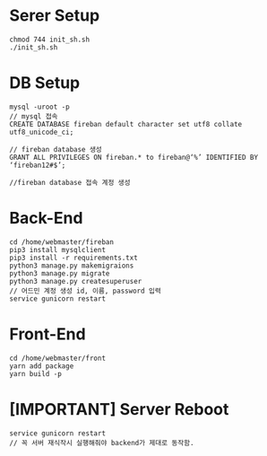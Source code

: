 # Serer Setup

```
chmod 744 init_sh.sh
./init_sh.sh
```

# DB Setup
```
mysql -uroot -p
// mysql 접속
CREATE DATABASE fireban default character set utf8 collate utf8_unicode_ci;

// fireban database 생성
GRANT ALL PRIVILEGES ON fireban.* to fireban@‘%’ IDENTIFIED BY ‘fireban12#$’;

//fireban database 접속 계정 생성
```

# Back-End
```
cd /home/webmaster/fireban
pip3 install mysqlclient
pip3 install -r requirements.txt
python3 manage.py makemigraions
python3 manage.py migrate
python3 manage.py createsuperuser
// 어드민 계정 생성 id, 이름, password 입력
service gunicorn restart
```

# Front-End
```
cd /home/webmaster/front
yarn add package
yarn build -p
```


# [IMPORTANT] Server Reboot
```
service gunicorn restart
// 꼭 서버 재식작시 실행해줘야 backend가 제대로 동작함.
```
